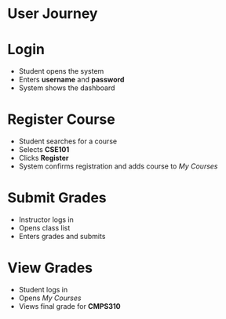 # User Journey

# Login

- Student opens the system
- Enters **username** and **password**
- System shows the dashboard

# Register Course

- Student searches for a course
- Selects **CSE101**
- Clicks **Register**
- System confirms registration and adds course to _My Courses_

# Submit Grades

- Instructor logs in
- Opens class list
- Enters grades and submits

# View Grades

- Student logs in
- Opens _My Courses_
- Views final grade for **CMPS310**
